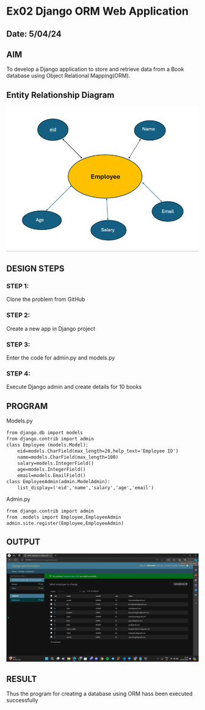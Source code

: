 # Ex02 Django ORM Web Application
## Date: 5/04/24

## AIM
To develop a Django application to store and retrieve data from a Book database using Object Relational Mapping(ORM).

## Entity Relationship Diagram
![alt text](<Screenshot 2024-04-05 212526.png>)

## DESIGN STEPS

### STEP 1:
Clone the problem from GitHub

### STEP 2:
Create a new app in Django project

### STEP 3:
Enter the code for admin.py and models.py

### STEP 4:
Execute Django admin and create details for 10 books

## PROGRAM
Models.py
```
from django.db import models
from django.contrib import admin
class Employee (models.Model):
    eid=models.CharField(max_length=20,help_text='Employee ID')
    name=models.CharField(max_length=100)
    salary=models.IntegerField()
    age=models.IntegerField()
    email=models.EmailField()
class EmployeeAdmin(admin.ModelAdmin):
    list_display=('eid','name','salary','age','email')
```
Admin.py
```
from django.contrib import admin
from .models import Employee,EmployeeAdmin
admin.site.register(Employee,EmployeeAdmin)
```

## OUTPUT
![alt text](<Screenshot 2024-04-05 210510.png>)


## RESULT
Thus the program for creating a database using ORM hass been executed successfully
